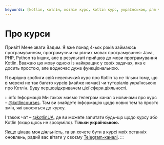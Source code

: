 ```yaml
---
keywords: [kotlin, котлін, котлін курс, kotlin курс, українською, для чайників, для початківців, для новачків, для нубів]
---
```

# Про курси
Привіт! Мене звати Вадим. Я вже понад 4-ьох років займаюсь програмуванням, програмуючи на різних мовах програмування:
Java, PHP, Python та інших, але в результаті прийшов до мови програмування Kotlin. Вважаю цю мову одною із найкращих
у своїх задачах, яка є досить простою, але водночас дуже функціональною.

Я вирішив зробити свій невеличкий курс про Kotlin та не тільки тому, що в мережі не так багато курсів (майже немає) чи туторіалів українською 
про Котлін. Буду першовідкривачем цієї сфери діяльності.

:::info Інформація
Ми також маємо телеграм канал з новинами про курс – [@kotlincourses](https://t.me/kotlincourses).
Там ви знайдете інформацію щодо нових тем та просто змін, які вносяться до курсу.

І також чат – [@kotlinUA](https://t.me/kotlinUA), де ви можете запитати будь-що
щодо курсу або Kotlin (якщо щось не зрозуміло). **Тільки українською.**

Якщо цікава моя діяльність, та ви хочете бути в курсі моїх останніх оновлень,
радий вас вітати у своєму [Telegram-каналі](https://t.me/vadimmeta).
:::
